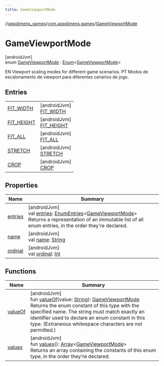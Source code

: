 ```yaml
---
title: GameViewportMode
---
```

//[appdimens_games](../../../index.html)/[com.appdimens.games](../index.html)/[GameViewportMode](index.html)



# GameViewportMode



[androidJvm]\
enum [GameViewportMode](index.html) : [Enum](https://kotlinlang.org/api/core/kotlin-stdlib/kotlin/-enum/index.html)&lt;[GameViewportMode](index.html)&gt; 

EN Viewport scaling modes for different game scenarios. PT Modos de escalonamento de viewport para diferentes cenários de jogo.



## Entries


| | |
|---|---|
| [FIT_WIDTH](-f-i-t_-w-i-d-t-h/index.html) | [androidJvm]<br>[FIT_WIDTH](-f-i-t_-w-i-d-t-h/index.html) |
| [FIT_HEIGHT](-f-i-t_-h-e-i-g-h-t/index.html) | [androidJvm]<br>[FIT_HEIGHT](-f-i-t_-h-e-i-g-h-t/index.html) |
| [FIT_ALL](-f-i-t_-a-l-l/index.html) | [androidJvm]<br>[FIT_ALL](-f-i-t_-a-l-l/index.html) |
| [STRETCH](-s-t-r-e-t-c-h/index.html) | [androidJvm]<br>[STRETCH](-s-t-r-e-t-c-h/index.html) |
| [CROP](-c-r-o-p/index.html) | [androidJvm]<br>[CROP](-c-r-o-p/index.html) |


## Properties


| Name | Summary |
|---|---|
| [entries](entries.html) | [androidJvm]<br>val [entries](entries.html): [EnumEntries](https://kotlinlang.org/api/core/kotlin-stdlib/kotlin.enums/-enum-entries/index.html)&lt;[GameViewportMode](index.html)&gt;<br>Returns a representation of an immutable list of all enum entries, in the order they're declared. |
| [name](../-u-i-element-type/-l-o-a-d-i-n-g_-i-n-d-i-c-a-t-o-r/index.html#-372974862%2FProperties%2F1754880163) | [androidJvm]<br>val [name](../-u-i-element-type/-l-o-a-d-i-n-g_-i-n-d-i-c-a-t-o-r/index.html#-372974862%2FProperties%2F1754880163): [String](https://kotlinlang.org/api/core/kotlin-stdlib/kotlin/-string/index.html) |
| [ordinal](../-u-i-element-type/-l-o-a-d-i-n-g_-i-n-d-i-c-a-t-o-r/index.html#-739389684%2FProperties%2F1754880163) | [androidJvm]<br>val [ordinal](../-u-i-element-type/-l-o-a-d-i-n-g_-i-n-d-i-c-a-t-o-r/index.html#-739389684%2FProperties%2F1754880163): [Int](https://kotlinlang.org/api/core/kotlin-stdlib/kotlin/-int/index.html) |


## Functions


| Name | Summary |
|---|---|
| [valueOf](value-of.html) | [androidJvm]<br>fun [valueOf](value-of.html)(value: [String](https://kotlinlang.org/api/core/kotlin-stdlib/kotlin/-string/index.html)): [GameViewportMode](index.html)<br>Returns the enum constant of this type with the specified name. The string must match exactly an identifier used to declare an enum constant in this type. (Extraneous whitespace characters are not permitted.) |
| [values](values.html) | [androidJvm]<br>fun [values](values.html)(): [Array](https://kotlinlang.org/api/core/kotlin-stdlib/kotlin/-array/index.html)&lt;[GameViewportMode](index.html)&gt;<br>Returns an array containing the constants of this enum type, in the order they're declared. |

